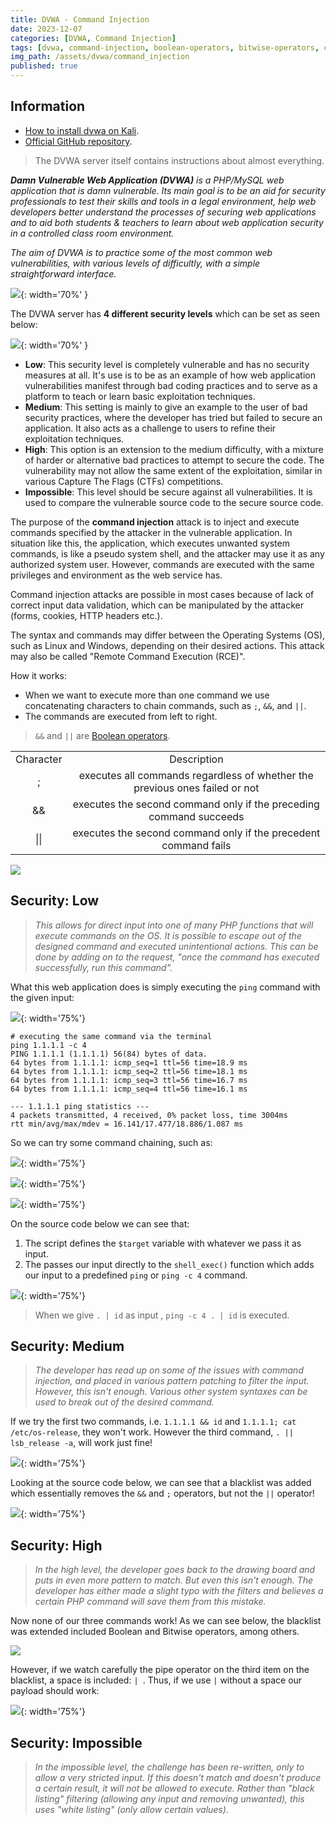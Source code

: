 ```yaml
---
title: DVWA - Command Injection
date: 2023-12-07
categories: [DVWA, Command Injection]
tags: [dvwa, command-injection, boolean-operators, bitwise-operators, command-chaining]
img_path: /assets/dvwa/command_injection
published: true
---
```


## Information

- [How to install dvwa on Kali](https://www.kali.org/tools/dvwa/).
- [Official GitHub repository](https://github.com/digininja/DVWA).

> The DVWA server itself contains instructions about almost everything.

_**Damn Vulnerable Web Application (DVWA)** is a PHP/MySQL web application that is damn vulnerable. Its main goal is to be an aid for security professionals to test their skills and tools in a legal environment, help web developers better understand the processes of securing web applications and to aid both students & teachers to learn about web application security in a controlled class room environment._

_The aim of DVWA is to practice some of the most common web vulnerabilities, with various levels of difficultly, with a simple straightforward interface._

![](dvwa_home.png){: width='70%' }

The DVWA server has **4 different security levels** which can be set as seen below:

![](security_levels.png){: width='70%' }

- **Low**: This security level is completely vulnerable and has no security measures at all. It's use is to be as an example of how web application vulnerabilities manifest through bad coding practices and to serve as a platform to teach or learn basic exploitation techniques.
- **Medium**: This setting is mainly to give an example to the user of bad security practices, where the developer has tried but failed to secure an application. It also acts as a challenge to users to refine their exploitation techniques.
- **High**: This option is an extension to the medium difficulty, with a mixture of harder or alternative bad practices to attempt to secure the code. The vulnerability may not allow the same extent of the exploitation, similar in various Capture The Flags (CTFs) competitions.
- **Impossible**: This level should be secure against all vulnerabilities. It is used to compare the vulnerable source code to the secure source code.

The purpose of the **command injection** attack is to inject and execute commands specified by the attacker in the vulnerable application. In situation like this, the application, which executes unwanted system commands, is like a pseudo system shell, and the attacker may use it as any authorized system user. However, commands are executed with the same privileges and environment as the web service has.

Command injection attacks are possible in most cases because of lack of correct input data validation, which can be manipulated by the attacker (forms, cookies, HTTP headers etc.).

The syntax and commands may differ between the Operating Systems (OS), such as Linux and Windows, depending on their desired actions. This attack may also be called "Remote Command Execution (RCE)".

How it works:
- When we want to execute more than one command we use concatenating characters to chain commands, such as `;`, `&&`, and `||`.
- The commands are executed from left to right.

> `&&` and `||` are [Boolean operators](https://www.scaler.com/topics/linux-operators/).

|||
|:-:|:-:|
| Character | Description |
| ; | executes all commands regardless of whether the previous ones failed or not
| && | executes the second command only if the preceding command succeeds |
| \|\| | executes the second command only if the precedent command fails |

![](command_chaining.png)

## Security: Low

> _This allows for direct input into one of many PHP functions that will execute commands on the OS. It is possible to escape out of the designed command and executed unintentional actions. This can be done by adding on to the request, "once the command has executed successfully, run this command"._

What this web application does is simply executing the `ping` command with the given input:

![](low_ping_command.png){: width='75%'}

```shell
# executing the same command via the terminal
ping 1.1.1.1 -c 4
PING 1.1.1.1 (1.1.1.1) 56(84) bytes of data.
64 bytes from 1.1.1.1: icmp_seq=1 ttl=56 time=18.9 ms
64 bytes from 1.1.1.1: icmp_seq=2 ttl=56 time=18.1 ms
64 bytes from 1.1.1.1: icmp_seq=3 ttl=56 time=16.7 ms
64 bytes from 1.1.1.1: icmp_seq=4 ttl=56 time=16.1 ms

--- 1.1.1.1 ping statistics ---
4 packets transmitted, 4 received, 0% packet loss, time 3004ms
rtt min/avg/max/mdev = 16.141/17.477/18.886/1.087 ms
```

So we can try some command chaining, such as:

![](low_and_id.jpg){: width='75%'}

![](low_os-release.jpg){: width='75%'}

![](low_lsb-release.jpg){: width='75%'}

On the source code below we can see that:
1. The script defines the `$target` variable with whatever we pass it as input.
2. The passes our input directly to the `shell_exec()` function which adds our input to a predefined `ping` or `ping -c 4` command.

![](low_source_code.jpg){: width='75%'}

> When we give `. | id` as input , `ping -c 4 . | id` is executed.

## Security: Medium

> _The developer has read up on some of the issues with command injection, and placed in various pattern patching to filter the input. However, this isn't enough. Various other system syntaxes can be used to break out of the desired command._

If we try the first two commands, i.e. `1.1.1.1 && id` and `1.1.1.1; cat /etc/os-release`, they won't work. However the third command, `. || lsb_release -a`, will work just fine!

![](low_lsb-release.jpg){: width='75%'}

Looking at the source code below, we can see that a blacklist was added which essentially removes the `&&` and `;` operators, but not the `||` operator! 

![](medium_source_code.jpg){: width='75%'}

## Security: High

> _In the high level, the developer goes back to the drawing board and puts in even more pattern to match. But even this isn't enough. The developer has either made a slight typo with the filters and believes a certain PHP command will save them from this mistake._

Now none of our three commands work! As we can see below, the blacklist was extended included Boolean and Bitwise operators, among others.  

![](high_source_code.jpg)

However, if we watch carefully the pipe operator on the third item on the blacklist, a space is included: `| `. Thus, if we use `|` without a space our payload should work:

![](high_id.jpg){: width='75%'}

## Security: Impossible

> _In the impossible level, the challenge has been re-written, only to allow a very stricted input. If this doesn't match and doesn't produce a certain result, it will not be allowed to execute. Rather than "black listing" filtering (allowing any input and removing unwanted), this uses "white listing" (only allow certain values)._
